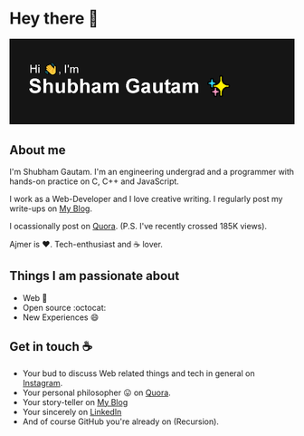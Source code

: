 # Hey there :wave:

<img src="https://github.com/ishubham21/ishubham21/blob/master/resources/banner.png" alt="Hello world">

## About me

I'm Shubham Gautam. I'm an engineering undergrad and a programmer with hands-on practice on C, C++ and JavaScript. 

I work as a Web-Developer and I love creative writing. I regularly post my write-ups on [My Blog](https://ishubham21.github.io/myblog/). 

I ocassionally post on [Quora](https://www.quora.com/profile/Shubham-Gautam-278). (P.S. I've recently crossed 185K views).

Ajmer is :heart:. Tech-enthusiast and :coffee: lover. 

## Things I am passionate about

- Web :robot:
- Open source :octocat:
- New Experiences 😄

## Get in touch :coffee:

- Your bud to discuss Web related things and tech in general on [Instagram](https://instagram.com/imxshubham).
- Your personal philosopher :stuck_out_tongue: on [Quora](https://www.quora.com/profile/Shubham-Gautam-278).
- Your story-teller on [My Blog](https://ishubham21.github.io/myblog/)
- Your sincerely on [LinkedIn](https://www.linkedin.com/in/shubham-gautam-433019191/)
- And of course GitHub you're already on (Recursion).

<!--
## Some projects 

- Community website - [Techknights](https://www.techknightsrtu.com/).
- My blog - [Shubham](https://ishubham21.github.io/myblog/).
- Restaurant website - [Template](https://ishubham21.github.io/Restro_Template/).
- Portfolio website - [Shubham](https://ishubham21.github.io/Shubham/). -->


